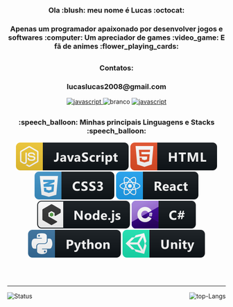 <h2></h2>

<h3 align="center">
  Ola :blush: meu nome é Lucas :octocat:
</h3>

<h3 align="center">
  Apenas um programador apaixonado por desenvolver jogos e softwares :computer: Um apreciador de games :video_game: E fã de animes :flower_playing_cards:
</h3>

<h2></h2>

<h3 align="center">
  Contatos:
</h3>

<h3 align="center">
  lucaslucas2008@gmail.com
</h3>

<div align="center">
  <a href="https://www.linkedin.com/in/lucas-barbosa-rosa/" target="blank">
    <img alt="javascript" src="https://www.flaticon.com/svg/vstatic/svg/174/174857.svg?token=exp=1614964284~hmac=604983a4264d6a57c95bd09a79b75d31" width="50px" />
  </a>
  <img alt="branco" src="https://cdn.hipwallpaper.com/i/68/40/OYQpnX.png" width="50px" />
  <a href="https://myanimelist.net/profile/fogo5000" target="blank">
    <img alt="javascript" src="https://cdn.myanimelist.net/img/sp/icon/apple-touch-icon-256.png" width="50px" />
  </a>
</div>


<h2></h2>

<h3 align="center">
 :speech_balloon: Minhas principais Linguagens e Stacks :speech_balloon:
</h3>

<div align="center">
  <img alt="javascript" src="https://raw.githubusercontent.com/MikeCodesDotNET/ColoredBadges/master/svg/dev/languages/js.svg" style="cursor:none"/>
  <img alt="html" src="https://raw.githubusercontent.com/MikeCodesDotNET/ColoredBadges/master/svg/dev/languages/html.svg" />
  <img alt="css" src="https://raw.githubusercontent.com/MikeCodesDotNET/ColoredBadges/master/svg/dev/languages/css3.svg" />
  <img alt="react" src="https://raw.githubusercontent.com/MikeCodesDotNET/ColoredBadges/master/svg/dev/frameworks/react.svg" />
  <img alt="node" src="https://raw.githubusercontent.com/MikeCodesDotNET/ColoredBadges/master/svg/dev/frameworks/nodejs_larger.svg" />
  <img alt="c#" src="https://raw.githubusercontent.com/MikeCodesDotNET/ColoredBadges/master/svg/dev/languages/csharp.svg" />
  <img alt="python" src="https://raw.githubusercontent.com/MikeCodesDotNET/ColoredBadges/master/svg/dev/languages/python.svg" />
  <img alt="unity" src="https://raw.githubusercontent.com/MikeCodesDotNET/ColoredBadges/master/svg/dev/frameworks/unity.svg" />
</div>

<br /><br />

---

<img align="left" alt="Status" src="https://github-readme-stats.vercel.app/api?username=fogo5000&show_icons=true&theme=dark" />

<img align="right" alt="top-Langs" src="https://github-readme-stats.vercel.app/api/top-langs/?username=fogo5000&layout=compact&theme=dark" />

<!--

